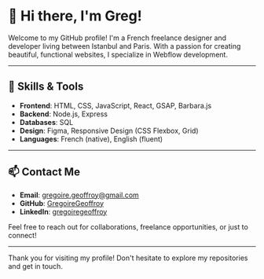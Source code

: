 # 👋 Hi there, I'm Greg!

Welcome to my GitHub profile! I'm a French freelance designer and developer living between Istanbul and Paris. With a passion for creating beautiful, functional websites, I specialize in Webflow development.

---

## 🔧 Skills & Tools

- **Frontend**: HTML, CSS, JavaScript, React, GSAP, Barbara.js
- **Backend**: Node.js, Express
- **Databases**: SQL
- **Design**: Figma, Responsive Design (CSS Flexbox, Grid)
- **Languages**: French (native), English (fluent)

---

## 📫 Contact Me

- **Email**: gregoire.geoffroy@gmail.com
- **GitHub**: [GregoireGeoffroy](https://github.com/GregoireGeoffroy)
- **LinkedIn**: [gregoiregeoffroy](https://www.linkedin.com/in/gregoiregeoffroy/)

Feel free to reach out for collaborations, freelance opportunities, or just to connect!

---

Thank you for visiting my profile! Don't hesitate to explore my repositories and get in touch.
